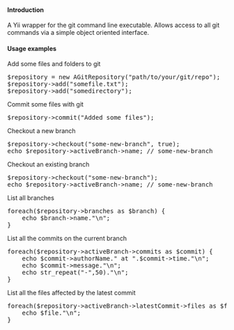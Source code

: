 #### Introduction

A Yii wrapper for the git command line executable. Allows access to all git commands via a simple object oriented interface.

#### Usage examples

Add some files and folders to git
<pre>
$repository = new AGitRepository("path/to/your/git/repo");
$repository->add("somefile.txt");
$repository->add("somedirectory");
</pre>

Commit some files with git

<pre>
$repository->commit("Added some files");
</pre>

Checkout a new branch
<pre>
$repository->checkout("some-new-branch", true);
echo $repository->activeBranch->name; // some-new-branch
</pre>

Checkout an existing branch
<pre>
$repository->checkout("some-new-branch");
echo $repository->activeBranch->name; // some-new-branch
</pre>

List all branches

<pre>
foreach($repository->branches as $branch) {
	echo $branch->name."\n";
}
</pre>

List all the commits on the current branch

<pre>
foreach($repository->activeBranch->commits as $commit) {
	echo $commit->authorName." at ".$commit->time."\n";
	echo $commit->message."\n";
	echo str_repeat("-",50)."\n";
}
</pre>

List all the files affected by the latest commit

<pre>
foreach($repository->activeBranch->latestCommit->files as $file) {
	echo $file."\n";
}
</pre>